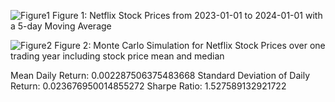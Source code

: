 
![Figure1](https://github.com/MahalyB/Netflix-Stock-Price-Analysis/assets/57423814/b8e55e4c-605d-48c0-8271-79f1c59e8583)
Figure 1: Netflix Stock Prices from 2023-01-01 to 2024-01-01 with a 5-day Moving Average

![Figure2](https://github.com/MahalyB/Netflix-Stock-Price-Analysis/assets/57423814/fe69d476-bc92-41b4-ae7b-d1315794895b)
Figure 2: Monte Carlo Simulation for Netflix Stock Prices over one trading year including stock price mean and median

Mean Daily Return: 0.002287506375483668
Standard Deviation of Daily Return: 0.023676950014855272
Sharpe Ratio: 1.527589132921722

